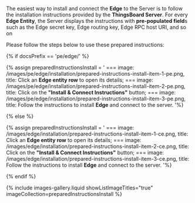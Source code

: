 The easiest way to install and connect the **Edge** to the Server is to follow the installation instructions provided by the **ThingsBoard Server**.
For every **Edge Entity**,  the Server displays the instructions with **pre-populated field**s such as the Edge secret key, Edge routing key, Edge RPC host URI, and so on

Please follow the steps below to use these prepared instructions:


{% if docsPrefix == 'pe/edge/' %}

{% assign preparedInstructionsInstall = '
    ===
        image: /images/pe/edge/installation/prepared-instructions-install-item-1-pe.png,
        title: Click an **Edge entity row** to open its details;
    ===
        image: /images/pe/edge/installation/prepared-instructions-install-item-2-pe.png,
        title: Click on the **"Install & Connect Instructions"** button;
    ===
        image: /images/pe/edge/installation/prepared-instructions-install-item-3-pe.png,
        title: Follow the instructions to install **Edge** and connect to the server.
'%}

{% else %}

{% assign preparedInstructionsInstall = '
    ===
        image: /images/edge/installation/prepared-instructions-install-item-1-ce.png,
        title: Click an **Edge entity row** to open its details;
    ===
        image: /images/edge/installation/prepared-instructions-install-item-2-ce.png,
        title: Click on the **"Install & Connect Instructions"** button;
    ===
        image: /images/edge/installation/prepared-instructions-install-item-3-ce.png,
        title: Follow the instructions to install **Edge** and connect to the server.
'%}

{% endif %}

{% include images-gallery.liquid showListImageTitles="true" imageCollection=preparedInstructionsInstall %}